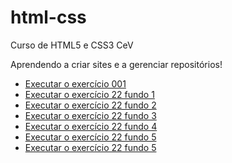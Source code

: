 # html-css

Curso de HTML5 e CSS3 CeV

Aprendendo a criar sites e a gerenciar repositórios!

- [Executar o exercício 001](https://lucianotbrum.github.io/html-css/exercicios/ex001/index.html)
- [Executar o exercício 22 fundo 1](https://lucianotbrum.github.io/html-css/exercicios/ex022/fundo001.html)
- [Executar o exercício 22 fundo 2](https://lucianotbrum.github.io/html-css/exercicios/ex022/fundo002.html)
- [Executar o exercício 22 fundo 3](https://lucianotbrum.github.io/html-css/exercicios/ex022/fundo003.html)
- [Executar o exercício 22 fundo 4](https://lucianotbrum.github.io/html-css/exercicios/ex022/fundo004.html)
- [Executar o exercício 22 fundo 5](https://lucianotbrum.github.io/html-css/exercicios/ex022/fundo005.html)
- [Executar o exercício 22 fundo 5](https://lucianotbrum.github.io/html-css/exercicios/ex022/fundo005.html)